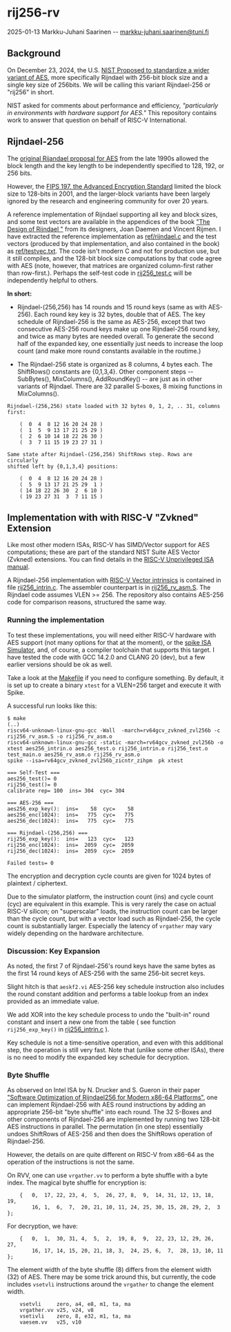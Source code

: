 #   rij256-rv

2025-01-13  Markku-Juhani Saarinen -- markku-juhani.saarinen@tuni.fi


##  Background

On December 23, 2024, the U.S. [NIST Proposed to standardize a wider variant of AES](https://csrc.nist.gov/news/2024/nist-proposes-to-standardize-wider-variant-of-aes),
more specifically Rijndael with 256-bit block size and a single key size of
256bits. We will be calling this variant Rijndael-256 or "rij256" in short.

NIST asked for comments about performance and efficiency,
_"particularly in environments with hardware support for AES."_
This repository contains work to answer that question on behalf
of RISC-V International.


##  Rijndael-256

The [original Rijandael proposal for AES](https://csrc.nist.gov/csrc/media/projects/cryptographic-standards-and-guidelines/documents/aes-development/rijndael-ammended.pdf)
from the late 1990s allowed the block length and the key length to be
independently specified to 128, 192, or 256 bits.

However, the [FIPS 197, the Advanced Encryption Standard](https://doi.org/10.6028/NIST.FIPS.197-upd1) limited the block size to 128-bits in 2001, and the larger-block variants have been largely ignored by the research and engineering community for over 20 years.

A reference implementation of Rijndael supporting all key and block sizes,
and some test vectors are available in the appendices of the book
["The Design of Rijndael "](https://doi.org/10.1007/978-3-662-60769-5) from
its designers, Joan Daemen and Vincent Rijmen. I have extracted the
reference implementation as [ref/rijndael.c](ref/rijndael.c) and the test
vectors (produced by that implementation, and also contained in the book)
as [ref/testvec.txt](ref/testvec.txt). The code isn't modern C and
not for production use, but it still compiles, and the 128-bit block size
computations by that code agree with AES (note, however, that matrices are
organized column-first rather than row-first.). Perhaps the self-test code
in [rij256_test.c](rij256_test.c) will be independently helpful to others.

**In short:**

*   Rijndael-(256,256) has 14 rounds and 15 round keys (same as with AES-256). 
Each round key key is 32 bytes, double that of AES. The key schedule of
Rijndael-256 is the same as AES-256, except that two consecutive AES-256
round keys make up one Rijndael-256 round key, and twice as many
bytes are needed overall. To generate the second half of the expanded key,
one essentially just needs to increase the loop count (and make more round
constants available in the routime.)

*   The Rijndael-256 state is organized as 8 columns, 4 bytes each.
The ShiftRows() constants are {0,1,3,4}. Other component steps -- SubBytes(), MixColumns(), AddRoundKey() -- are just as in other variants of Rijndael.
There are 32 parallel S-boxes, 8 mixing functions in MixColumns().

```
Rijndael-(256,256) state loaded with 32 bytes 0, 1, 2, .. 31, columns first:

    (  0  4  8 12 16 20 24 28 )
    (  1  5  9 13 17 21 25 29 )
    (  2  6 10 14 18 22 26 30 )
    (  3  7 11 15 19 23 27 31 )

Same state after Rijndael-(256,256) ShiftRows step. Rows are circularly
shifted left by {0,1,3,4} positions:

    (  0  4  8 12 16 20 24 28 )
    (  5  9 13 17 21 25 29  1 )
    ( 14 18 22 26 30  2  6 10 )
    ( 19 23 27 31  3  7 11 15 )
```

##  Implementation with with RISC-V "Zvkned" Extension

Like most other modern ISAs, RISC-V has SIMD/Vector support for AES
computations; these are part of the standard NIST Suite AES Vector (Zvkned)
extensions. You can find details in the
[RISC-V Unprivileged ISA manual](https://github.com/riscv/riscv-isa-manual).

A Rijndael-256 implementation with
[RISC-V Vector intrinsics](https://dzaima.github.io/intrinsics-viewer/)
is contained in file [rij256_intrin.c](rij256_intrin.c).
The assembler counterpart is in [rij256_rv_asm.S](rij256_rv_asm.S).
The Rijndael code assumes VLEN >= 256. The repository also contains AES-256
code for comparison reasons, structured the same way.


### Running the implementation

To test these implementations, you will need either RISC-V hardware with
AES support (not many options for that at the moment), or the
[spike ISA Simulator](https://github.com/riscv-software-src/riscv-isa-sim),
and, of course, a compiler toolchain that supports this target. I have tested
the code with GCC 14.2.0 and CLANG 20 (dev), but a few earlier versions should
be ok as well.

Take a look at the [Makefile](Makefile) if you need to configure something.
By default, it is set up to create a binary `xtest` for a VLEN=256 target
and execute it with Spike.

A successful run looks like this:
```
$ make
(..)
riscv64-unknown-linux-gnu-gcc -Wall  -march=rv64gcv_zvkned_zvl256b -c rij256_rv_asm.S -o rij256_rv_asm.o
riscv64-unknown-linux-gnu-gcc -static -march=rv64gcv_zvkned_zvl256b -o xtest aes256_intrin.o aes256_test.o rij256_intrin.o rij256_test.o test_main.o aes256_rv_asm.o rij256_rv_asm.o
spike --isa=rv64gcv_zvkned_zvl256b_zicntr_zihpm  pk xtest

=== Self-Test ===
aes256_test()= 0
rij256_test()= 0
calibrate rep= 100  ins= 304  cyc= 304

=== AES-256 ===
aes256_exp_key():  ins=    58  cyc=    58
aes256_enc(1024):  ins=   775  cyc=   775
aes256_dec(1024):  ins=   775  cyc=   775

=== Rijndael-(256,256) ===
rij256_exp_key():  ins=   123  cyc=   123
rij256_enc(1024):  ins=  2059  cyc=  2059
rij256_dec(1024):  ins=  2059  cyc=  2059

Failed tests= 0
```
The encryption and decryption cycle counts are given for 1024 bytes of
plaintext / ciphertext.

Due to the simulator platform, the instruction count (ins) and cycle count
(cyc) are equivalent in this example. This is very rarely the case on actual
RISC-V silicon; on "superscalar" loads, the instruction count can be larger
than the cycle count, but with a vector load such as Rijndael-256, the cycle
count is substantially larger. Especially the latency of `vrgather` may
vary widely depending on the hardware architecture.


### Discussion: Key Expansion

As noted, the first 7 of Rijndael-256's round keys have the same bytes
as the first 14 round keys of AES-256 with the same 256-bit secret keys.

Slight hitch is that `aeskf2.vi` AES-256 key schedule instruction also
includes the round constant addition and performs a table lookup
from an index provided as an immediate value.

We add XOR into the key schedule process to undo
the "built-in" round constant and insert a new one from the table
( see function `rij256_exp_key()` in [rij256_intrin.c](rij256_intrin.c) ).

Key schedule is not a time-sensitive operation, and even with this
additional step, the operation is still very fast. Note that
(unlike some other ISAs), there is no need to modify the expanded
key schedule for decryption.


### Byte Shuffle

As observed on Intel ISA by N. Drucker and S. Gueron in their paper
["Software Optimization of Rijndael256 for Modern x86-64 Platforms"](https://doi.org/10.1007/978-3-030-97652-1_18),
one can implement Rijndael-256 with AES round
instructions by adding an appropriate 256-bit "byte shuffle" into each round.
The 32 S-Boxes and other components of Rijndael-256 are implemented by
running two 128-bit AES instructions in parallel. The permutation (in one step)
essentially undoes ShiftRows of AES-256 and then does the ShiftRows operation
of Rijndael-256.

However, the details on are quite different on RISC-V from x86-64 as the
operation of the instructions is not the same.

On RVV, one can use `vrgather.vv` to perform a byte shuffle with a byte
index. The magical byte shuffle for encryption is:
```
    {   0,  17, 22, 23, 4,  5,  26, 27, 8,  9,  14, 31, 12, 13, 18, 19,
        16, 1,  6,  7,  20, 21, 10, 11, 24, 25, 30, 15, 28, 29, 2,  3  };
```
For decryption, we have:
```
    {   0,  1,  30, 31, 4,  5,  2,  19, 8,  9,  22, 23, 12, 29, 26, 27,
        16, 17, 14, 15, 20, 21, 18, 3,  24, 25, 6,  7,  28, 13, 10, 11  };

```

The element width of the byte shuffle (8) differs from the element
width (32) of AES. There may be some trick around this, but currently,
the code includes `vsetvli` instructions around the `vrgather` to change
the element width.

```
    vsetvli     zero, a4, e8, m1, ta, ma
    vrgather.vv v25, v24, v8
    vsetivli    zero, 8, e32, m1, ta, ma
    vaesem.vv   v25, v10
```


